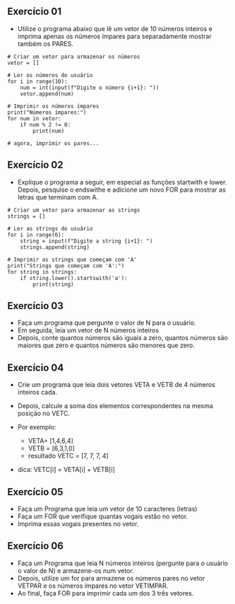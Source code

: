 ## Exercício 01

- Utilize o programa abaixo que lê um vetor de 10 números inteiros e imprima apenas os números ímpares para separadamente mostrar também os PARES.

````
# Criar um vetor para armazenar os números
vetor = []

# Ler os números do usuário
for i in range(10):
    num = int(input(f"Digite o número {i+1}: "))
    vetor.append(num)

# Imprimir os números ímpares
print("Números ímpares:")
for num in vetor:
    if num % 2 != 0:
        print(num)

# agora, imprimir os pares...
````

## Exercício 02

- Explique o programa a seguir, em especial as funções startwith e lower.
Depois, pesquise o endswithe e adicione um novo FOR para mostrar as letras que terminam com A.

````
# Criar um vetor para armazenar as strings
strings = []

# Ler as strings do usuário
for i in range(6):
    string = input(f"Digite a string {i+1}: ")
    strings.append(string)

# Imprimir as strings que começam com 'A'
print("Strings que começam com 'A':")
for string in strings:
    if string.lower().startswith('a'):
        print(string)
````

## Exercício 03

- Faça um programa que pergunte o valor de N para o usuário.
- Em seguida,  leia um vetor de N números inteiros
- Depois, conte quantos números são iguais a zero, quantos números são maiores que zero e quantos números são menores que zero.

## Exercício 04

- Crie um programa que leia dois vetores VETA e VETB de 4 números inteiros cada.
- Depois, calcule a soma dos elementos correspondentes na mesma posição no VETC.
- Por exemplo:
    - VETA= [1,4,6,4]
    - VETB = [6,3,1,0]
    - resultado VETC = [7, 7, 7, 4]

- dica: VETC[i] = VETA[i] + VETB[i]

## Exercício 05

- Faça um Programa que leia um vetor de 10 caracteres (letras)
- Faça um FOR que verifique quantas vogais estão no vetor.
- Imprima essas vogais presentes no vetor.

## Exercício 06

- Faça um Programa que leia N números inteiros (pergunte para o usuário o valor de N) e armazene-os num vetor. 
- Depois, utilize um for para armazene os números pares no vetor VETPAR e os números ímpares no vetor VETIMPAR. 
- Ao final, faça FOR para imprimir cada um dos 3 três vetores.

